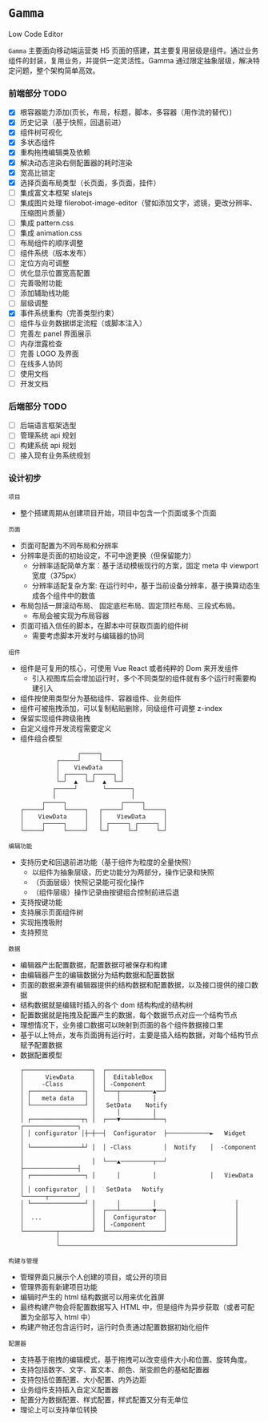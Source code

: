 # `Gamma`

Low Code Editor

`Gamma` 主要面向移动端运营类 H5 页面的搭建，其主要复用层级是组件。通过业务组件的封装，复用业务，并提供一定灵活性。Gamma 通过限定抽象层级，解决特定问题，整个架构简单高效。

### 前端部分 TODO

- [x] 根容器能力添加(页长，布局，标题，脚本，多容器（用作流的替代）)
- [x] 历史记录（基于快照，回退前进）
- [x] 组件树可视化
- [x] 多状态组件
- [x] 重构拖拽编辑类及依赖
- [x] 解决动态渲染右侧配置器的耗时渲染
- [x] 宽高比锁定
- [x] 选择页面布局类型（长页面，多页面，挂件）
- [ ] 集成富文本框架 slatejs
- [ ] 集成图片处理 filerobot-image-editor（譬如添加文字，滤镜，更改分辨率、压缩图片质量）
- [ ] 集成 pattern.css
- [ ] 集成 animation.css
- [ ] 布局组件的顺序调整
- [ ] 组件系统（版本发布）
- [ ] 定位方向可调整
- [ ] 优化显示位置宽高配置
- [ ] 完善吸附功能
- [ ] 添加辅助线功能
- [ ] 层级调整
- [x] 事件系统重构（完善类型约束）
- [ ] 组件与业务数据绑定流程（或脚本注入）
- [ ] 完善左 panel 界面展示
- [ ] 内存泄露检查
- [ ] 完善 LOGO 及界面
- [ ] 在线多人协同
- [ ] 使用文档
- [ ] 开发文档
### 后端部分 TODO
- [ ] 后端语言框架选型
- [ ] 管理系统 api 规划
- [ ] 构建系统 api 规划
- [ ] 接入现有业务系统规划
### 设计初步

`项目`

- 整个搭建周期从创建项目开始，项目中包含一个页面或多个页面

`页面`

- 页面可配置为不同布局和分辨率
- 分辨率是页面的初始设定，不可中途更换（但保留能力）
  - 分辨率适配简单方案：基于活动模板现行的方案，固定 meta 中 viewport 宽度（375px）
  - 分辨率适配复杂方案: 在运行时中，基于当前设备分辨率，基于换算动态生成各个组件中的数值
- 布局包括一屏滚动布局、 固定底栏布局、固定顶栏布局、三段式布局。
  - 布局会被实现为布局容器
- 页面可插入信任的脚本，在脚本中可获取页面的组件树
  - 需要考虑脚本开发时与编辑器的协同

`组件`

- 组件是可复用的核心，可使用 Vue React 或者纯粹的 Dom 来开发组件
  - 引入视图库后会增加运行时，多个不同类型的组件就有多个运行时需要构建引入
- 组件按使用类型分为基础组件、容器组件、业务组件
- 组件可被拖拽添加，可以复制粘贴删除，同级组件可调整 z-index
- 保留实现组件跨级拖拽
- 自定义组件开发流程需要定义
- 组件组合模型
  ```
                  ┌─────┐
            ┌─────┘     └─────┐
            │    ViewData     │
            │ ┌─────┐ ┌─────┐ │
            └─┘  ▲  └─┘  ▲  └─┘
           ┌─────┘       └───────┐
           │                     │
        ┌─────┐               ┌─────┐
  ┌─────┘     └─────┐   ┌─────┘     └─────┐
  │    ViewData     │   │    ViewData     │
  │     ┌─────┐     │   │ ┌─────┐ ┌─────┐ │
  └─────┘     └─────┘   └─┘     └─┘     └─┘
  ```

`编辑功能`

- 支持历史和回退前进功能（基于组件为粒度的全量快照）
  - 以组件为抽象层级，历史功能分为两部分，操作记录和快照
  - （页面层级）快照记录能可视化操作
  - （组件层级）操作记录由按键组合控制前进后退
- 支持按键功能
- 支持展示页面组件树
- 实现拖拽吸附
- 支持预览

`数据`

- 编辑器产出配置数据，配置数据可被保存和构建
- 由编辑器产生的编辑数据分为结构数据和配置数据
- 页面的数据来源有编辑器提供的结构数据和配置数据，以及接口提供的接口数据
- 结构数据就是编辑时插入的各个 dom 结构构成的结构树
- 配置数据就是拖拽及配置产生的数据，每个数据节点对应一个结构节点
- 理想情况下，业务接口数据可以映射到页面的各个组件数据接口里
- 基于以上特点，发布页面拥有运行时，主要是插入结构数据，对每个结构节点赋予配置数据
- 数据配置模型
  ```
  ┌───────────────────┐  ┌────────────────┐
  │      ViewData     │  │  EditableBox   │
  │     -Class        │  │ -Component     │
  │ ┌───────────────┐ │  └───┬─────────▲──┘
  │ │   meta data   │ │      │         │
  │ └───────────────┘ │   SetData    Notify
  │                   │      │         │
  │ ┌──────────────┬┐ │  ┌───▼─────────┴──┐            ┌───────────────┐
  │ │ configurator │┼─┼──┤  Configurator  ├────────────►   Widget      │
  │ └──────────────┴┘ │  │ -Class         │  Notify    │  -Component   │
  │                   │  └───▲─────────┬──┘            ├───────────────┤
  │ ┌───────────────┐ │      │         │               │   ViewData    │
  │ │ configurator  │ │   SetData   Notify             └──────┬────────┘
  │ └───────────────┘ │      │         │                      │
  │                   │  ┌───┴─────────▼──┐                   │
  │  ...              │  │  Configurator  │                   │
  │                   │  │ -Component     │                   │
  └─────────┬─────────┘  └────────────────┘                   │
            │                                                 │
            └─────────────────────────────────────────────────┘
  ```

`构建与管理`

- 管理界面只展示个人创建的项目，或公开的项目
- 管理界面有新建项目功能
- 编辑时产生的 html 结构数据可以用来优化首屏
- 最终构建产物会将配置数据写入 HTML 中，但是组件为异步获取（或者可配置为全部写入 html 中）
- 构建产物还包含运行时，运行时负责通过配置数据初始化组件

`配置器`

- 支持基于拖拽的编辑模式，基于拖拽可以改变组件大小和位置、旋转角度。
- 支持包括数字、文字、富文本、颜色、渐变颜色的基础配置器
- 支持包括位置配置、大小配置、内外边距
- 业务组件支持插入自定义配置器
- 配置分为数据配置、样式配置，样式配置又分有无单位
- 理论上可以支持单位转换
